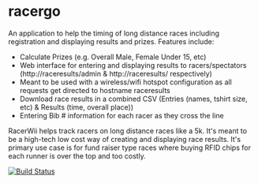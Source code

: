 racergo
==========

An application to help the timing of long distance races including registration and displaying results and prizes. Features include:
* Calculate Prizes (e.g. Overall Male, Female Under 15, etc)
* Web interface for entering and displaying results to racers/spectators (http://raceresults/admin & http://raceresults/ respectively)
* Meant to be used with a wireless/wifi hotspot configuration as all requests get directed to hostname raceresults
* Download race results in a combined CSV (Entries (names, tshirt size, etc) & Results (time, overall place))
* Entering Bib # information for each racer as they cross the line

RacerWii helps track racers on long distance races like a 5k.  It's meant to be a high-tech low cost way of creating and displaying race results.  It's primary use case is for fund raiser type 
races where buying RFID chips for each runner is over the top and too costly.


[![Build Status](https://drone.io/github.com/mzimmerman/racergo/status.png)](https://drone.io/github.com/mzimmerman/racergo/latest)
